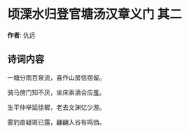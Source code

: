 # 顷溧水归登官塘汤汉章义门  其二

**作者**: 仇远

## 诗词内容

一塘分雨百泉流，喜作山房信宿留。

骑马傍门知不厌，坐床索酒合应羞。

生平仲举延徐穉，老去文渊忆少游。

雾豹直疑斑已露，翩翩入谷有鸣驺。

